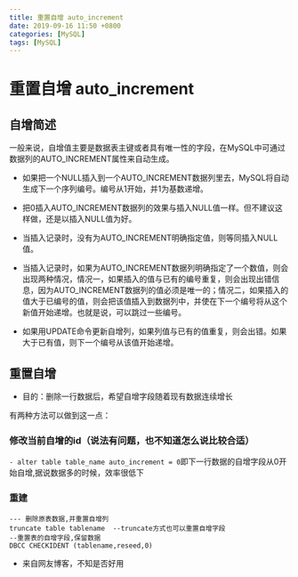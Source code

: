 ```yaml
---
title: 重置自增 auto_increment
date: 2019-09-16 11:50 +0800
categories: [MySQL]
tags: [MySQL]
---
```


# 重置自增 auto_increment

## 自增简述

一般来说，自增值主要是数据表主键或者具有唯一性的字段，在MySQL中可通过数据列的AUTO_INCREMENT属性来自动生成。

- 如果把一个NULL插入到一个AUTO_INCREMENT数据列里去，MySQL将自动生成下一个序列编号。编号从1开始，并1为基数递增。

- 把0插入AUTO_INCREMENT数据列的效果与插入NULL值一样。但不建议这样做，还是以插入NULL值为好。

- 当插入记录时，没有为AUTO_INCREMENT明确指定值，则等同插入NULL值。

- 当插入记录时，如果为AUTO_INCREMENT数据列明确指定了一个数值，则会出现两种情况，情况一，如果插入的值与已有的编号重复，则会出现出错信息，因为AUTO_INCREMENT数据列的值必须是唯一的；情况二，如果插入的值大于已编号的值，则会把该值插入到数据列中，并使在下一个编号将从这个新值开始递增。也就是说，可以跳过一些编号。
- 如果用UPDATE命令更新自增列，如果列值与已有的值重复，则会出错。如果大于已有值，则下一个编号从该值开始递增。

## 重置自增

- 目的：删除一行数据后，希望自增字段随着现有数据连续增长

有两种方法可以做到这一点：

### 修改当前自增的id（说法有问题，也不知道怎么说比较合适）

`- alter table table_name auto_increment = 0`即下一行数据的自增字段从0开始自增,据说数据多的时候，效率很低下

### 重建

```
--- 删除原表数据,并重置自增列
truncate table tablename  --truncate方式也可以重置自增字段
--重置表的自增字段,保留数据
DBCC CHECKIDENT (tablename,reseed,0) 
```

- 来自网友博客，不知是否好用